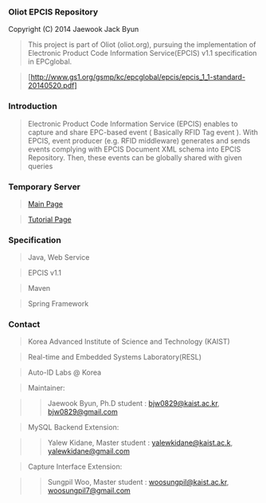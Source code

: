 ### Oliot EPCIS Repository ###
Copyright (C) 2014 Jaewook Jack Byun

> This project is part of Oliot (oliot.org), pursuing the implementation of
> Electronic Product Code Information Service(EPCIS) v1.1 specification in
> EPCglobal. 

> [http://www.gs1.org/gsmp/kc/epcglobal/epcis/epcis_1_1-standard-20140520.pdf]

### Introduction ###
> Electronic Product Code Information Service (EPCIS) enables to capture and share EPC-based event 
> ( Basically RFID Tag event ).
> With EPCIS, event producer (e.g. RFID middleware) generates and sends events
> complying with EPCIS Document XML schema into EPCIS Repository. 
> Then, these events can be globally shared with given queries 

### Temporary Server ###
> [Main Page](http://143.248.56.100:8080/epcis)

> [Tutorial Page](http://143.248.56.100:8080/epcis/tutorialPage.jsp)

### Specification ###
> Java, Web Service

> EPCIS v1.1

> Maven

> Spring Framework

### Contact ###
> Korea Advanced Institute of Science and Technology (KAIST)

> Real-time and Embedded Systems Laboratory(RESL)

> Auto-ID Labs @ Korea

> Maintainer:

>> Jaewook Byun, Ph.D student : bjw0829@kaist.ac.kr, bjw0829@gmail.com

> MySQL Backend Extension:

>> Yalew Kidane, Master student : yalewkidane@kaist.ac.k, yalewkidane@gmail.com

> Capture Interface Extension:

>> Sungpil Woo, Master student : woosungpil@kaist.ac.kr, woosungpil7@gmail.com
